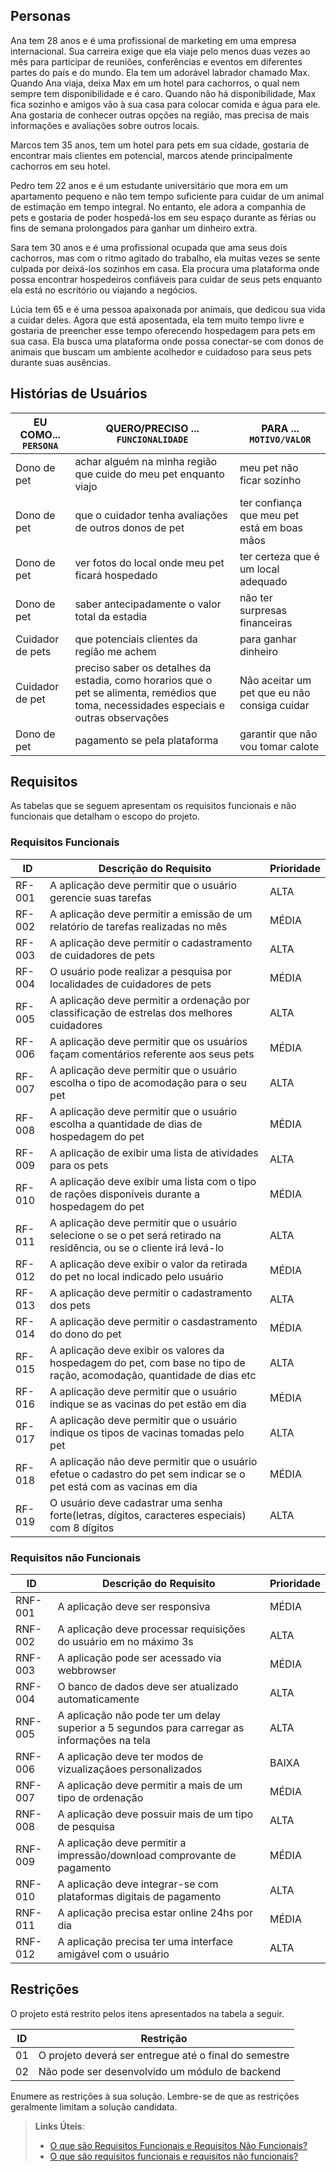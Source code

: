 ## Personas

Ana tem 28 anos e é uma profissional de marketing em uma empresa internacional. Sua carreira exige que ela viaje pelo menos duas vezes ao mês para participar de reuniões, conferências e eventos em diferentes partes do país e do mundo. Ela tem um adorável labrador chamado Max. Quando Ana viaja, deixa Max em um hotel para cachorros, o qual nem sempre tem disponibilidade e é caro. Quando não há disponibilidade, Max fica sozinho e amigos vão à sua casa para colocar comida e água para ele. Ana gostaria de conhecer outras opções na região, mas precisa de mais informações e avaliações sobre outros locais.

Marcos tem 35 anos, tem um hotel para pets em sua cidade, gostaria de encontrar mais clientes em potencial, marcos atende principalmente cachorros em seu hotel.

Pedro tem 22 anos e é um estudante universitário que mora em um apartamento pequeno e não tem tempo suficiente para cuidar de um animal de estimação em tempo integral. No entanto, ele adora a companhia de pets e gostaria de poder hospedá-los em seu espaço durante as férias ou fins de semana prolongados para ganhar um dinheiro extra.

Sara tem 30 anos e é uma profissional ocupada que ama seus dois cachorros, mas com o ritmo agitado do trabalho, ela muitas vezes se sente culpada por deixá-los sozinhos em casa. Ela procura uma plataforma onde possa encontrar hospedeiros confiáveis para cuidar de seus pets enquanto ela está no escritório ou viajando a negócios.

Lúcia tem 65 e é uma pessoa apaixonada por animais, que dedicou sua vida a cuidar deles. Agora que está aposentada, ela tem muito tempo livre e gostaria de preencher esse tempo oferecendo hospedagem para pets em sua casa. Ela busca uma plataforma onde possa conectar-se com donos de animais que buscam um ambiente acolhedor e cuidadoso para seus pets durante suas ausências.



## Histórias de Usuários

|EU COMO... `PERSONA`| QUERO/PRECISO ... `FUNCIONALIDADE` |PARA ... `MOTIVO/VALOR`                 |
|--------------------|------------------------------------|----------------------------------------|
|Dono de pet         |achar alguém na minha região que cuide do meu pet enquanto viajo           |meu pet não ficar sozinho               |
|Dono de pet         |que o cuidador tenha avaliações de outros donos de pet           |ter confiança que meu pet está em boas mãos               |
|Dono de pet         |ver fotos do local onde meu pet ficará hospedado           |ter certeza que é um local adequado               |
|Dono de pet         |saber antecipadamente o valor total da estadia           |não ter surpresas financeiras               |
|Cuidador de pets         |que potenciais clientes da região me achem           |para ganhar dinheiro               |
|Cuidador de pet         |preciso saber os detalhes da estadia, como horarios que o pet se alimenta, remédios que toma, necessidades especiais e outras observações|Não aceitar um pet que eu não consiga cuidar|
|Dono de pet         |pagamento se pela plataforma           |garantir que não vou tomar calote               |

## Requisitos

As tabelas que se seguem apresentam os requisitos funcionais e não funcionais que detalham o escopo do projeto.

### Requisitos Funcionais

|ID    | Descrição do Requisito  | Prioridade | 
|------|-----------------------------------------|----| 
|RF-001| A aplicação deve permitir que o usuário gerencie suas tarefas | ALTA |  
|RF-002| A aplicação deve permitir a emissão de um relatório de tarefas realizadas no mês   | MÉDIA | 
|RF-003| A aplicação deve permitir o cadastramento de cuidadores de pets | ALTA |  
|RF-004| O usuário pode realizar a pesquisa por localidades de cuidadores de pets   | MÉDIA | 
|RF-005| A aplicação deve permitir a ordenação por classificação de estrelas dos melhores cuidadores | ALTA |  
|RF-006| A aplicação deve permitir que os usuários façam comentários referente aos seus pets  | MÉDIA | 
|RF-007| A aplicação deve permitir que o usuário escolha o tipo de acomodação para o seu pet | ALTA |  
|RF-008| A aplicação deve permitir que o usuário escolha a quantidade de dias de hospedagem do pet   | MÉDIA | 
|RF-009| A aplicação de exibir uma lista de atividades para os pets | ALTA |  
|RF-010| A aplicação deve exibir uma lista com o tipo de rações disponíveis durante a hospedagem do pet   | MÉDIA | 
|RF-011| A aplicação deve permitir que o usuário selecione o se o pet será retirado na residência, ou se o cliente irá levá-lo | ALTA |  
|RF-012| A aplicação deve exibir o valor da retirada do pet no local indicado pelo usuário  | MÉDIA | 
|RF-013| A aplicação deve permitir o cadastramento dos pets | ALTA |  
|RF-014| A aplicação deve permitir o casdastramento do dono do pet   | MÉDIA | 
|RF-015| A aplicação deve exibir os valores da hospedagem do pet, com base no tipo de ração, acomodação, quantidade de dias etc | ALTA |  
|RF-016| A aplicação deve permitir que o usuário indique se as vacinas do pet estão em dia  | MÉDIA | 
|RF-017| A aplicação deve permitir que o usuário indique os tipos de vacinas tomadas pelo pet | ALTA |  
|RF-018| A aplicação não deve permitir que o usuário efetue o cadastro do pet sem indicar se o pet está com as vacinas em dia  | MÉDIA | 
|RF-019| O usuário deve cadastrar uma senha forte(letras, dígitos, caracteres especiais) com 8 dígitos | ALTA |  

### Requisitos não Funcionais

|ID     | Descrição do Requisito  |Prioridade |
|-------|-------------------------|----|
|RNF-001| A aplicação deve ser responsiva | MÉDIA | 
|RNF-002| A aplicação deve processar requisições do usuário em no máximo 3s |  ALTA | 
|RNF-003| A aplicação pode ser acessado via webbrowser | MÉDIA | 
|RNF-004| O banco de dados deve ser atualizado automaticamente | ALTA | 
|RNF-005| A aplicação não pode ter um delay superior a 5 segundos para carregar as informações na tela | ALTA | 
|RNF-006| A aplicação deve ter modos de vizualizaçãoes personalizados |  BAIXA | 
|RNF-007| A aplicação deve permitir a mais de um tipo de ordenação | MÉDIA | 
|RNF-008| A aplicação deve possuir mais de um tipo de pesquisa |  ALTA | 
|RNF-009| A aplicação deve permitir a impressão/download comprovante de pagamento | MÉDIA | 
|RNF-010| A aplicação deve integrar-se com plataformas digitais de pagamento |  ALTA | 
|RNF-011| A aplicação precisa estar online 24hs por dia | MÉDIA | 
|RNF-012| A aplicação precisa ter uma interface amigável com o usuário |  ALTA | 



## Restrições

O projeto está restrito pelos itens apresentados na tabela a seguir.

|ID| Restrição                                             |
|--|-------------------------------------------------------|
|01| O projeto deverá ser entregue até o final do semestre |
|02| Não pode ser desenvolvido um módulo de backend        |


Enumere as restrições à sua solução. Lembre-se de que as restrições geralmente limitam a solução candidata.

> **Links Úteis**:
> - [O que são Requisitos Funcionais e Requisitos Não Funcionais?](https://codificar.com.br/requisitos-funcionais-nao-funcionais/)
> - [O que são requisitos funcionais e requisitos não funcionais?](https://analisederequisitos.com.br/requisitos-funcionais-e-requisitos-nao-funcionais-o-que-sao/)

